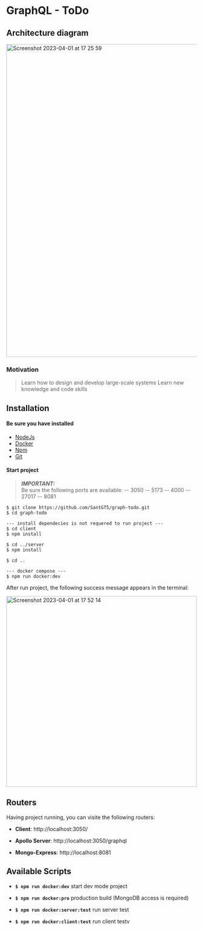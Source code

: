 # GraphQL - ToDo

## Architecture diagram

<img width="827" alt="Screenshot 2023-04-01 at 17 25 59" src="https://user-images.githubusercontent.com/83282533/229298315-c8f8f79b-9cb5-4770-afaa-c79d65dfcd13.png">

### Motivation
> Learn how to design and develop large-scale systems
> Learn new knowledge and code skills

## Installation

#### Be sure you have installed
- [NodeJs](https://nodejs.org/en/)
- [Docker](https://www.docker.com/)
- [Npm](https://docs.npmjs.com/)
- [Git](https://git-scm.com/)

#### Start project

> **_IMPORTANT:_**  
> Be sure the following ports are available: 
> -- 3050 
> -- 5173 
> -- 4000 
> -- 27017 
> -- 8081 

```
$ git clone https://github.com/SantGT5/graph-todo.git
$ cd graph-todo

--- install dependecies is not requered to run project ---
$ cd client
$ npm install

$ cd ../server
$ npm install

$ cd ..

--- docker compose ---
$ npm run docker:dev
```
After run project, the following success message appears in the terminal:

<img width="504" alt="Screenshot 2023-04-01 at 17 52 14" src="https://user-images.githubusercontent.com/83282533/229300775-e2d0fca0-c5f6-4ba4-851e-85c45383c3e4.png">


## Routers

Having project running, you can visite the following routers:

- **Client**: http://localhost:3050/

- **Apollo  Server**: http://localhost:3050/graphql

- **Mongo-Express**: http://localhost:8081


## Available Scripts

- **`$ npm run docker:dev`** start dev mode project

- **`$ npm run docker:pro`** production build (MongoDB access is required)

-  **`$ npm run docker:server:test`** run server test 

- **`$ npm run docker:client:test`** run client testv
